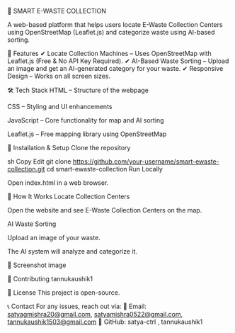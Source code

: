 📌 SMART E-WASTE COLLECTION

A web-based platform that helps users locate E-Waste Collection Centers using OpenStreetMap (Leaflet.js) and categorize waste using AI-based sorting.

🔹 Features ✔ Locate Collection Machines – Uses OpenStreetMap with Leaflet.js (Free & No API Key Required). ✔ AI-Based Waste Sorting – Upload an image and get an AI-generated category for your waste. ✔ Responsive Design – Works on all screen sizes.

🛠️ Tech Stack HTML – Structure of the webpage

CSS – Styling and UI enhancements

JavaScript – Core functionality for map and AI sorting

Leaflet.js – Free mapping library using OpenStreetMap

📜 Installation & Setup Clone the repository

sh Copy Edit git clone https://github.com/your-username/smart-ewaste-collection.git cd smart-ewaste-collection Run Locally

Open index.html in a web browser.

📍 How It Works Locate Collection Centers

Open the website and see E-Waste Collection Centers on the map.

AI Waste Sorting

Upload an image of your waste.

The AI system will analyze and categorize it.

📸 Screenshot image

🤝 Contributing tannukaushik1

📜 License This project is open-source.

📞 Contact For any issues, reach out via: 📧 Email: satyagmishra20@gmail.com, satyamishra0522@gmail.com, tannukaushik1503@gmail.com 🔗 GitHub: satya-ctrl , tannukaushik1
